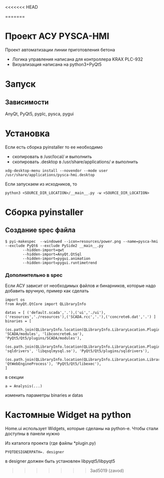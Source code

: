 <<<<<<< HEAD

=======
# Проект АСУ PYSCA-HMI 

Проект автоматизации линии приготовления бетона 

- Логика управления написана для контроллера KRAX PLC-932
- Визуализация написана на python3+PyQt5

# Запуск

## Зависимости

AnyQt, PyQt5, pyplc, pysca, pygui

# Установка

Если есть сборка pyinstaller то ее необходимо 

- скопировать в /usr/local/ и выполнить 
- скопировать .desktop в /usr/share/applications/ и выполнить

```
xdg-desktop-menu install --novendor --mode user /usr/share/applications/pysca-hmi.desktop
```

Если запускаем из исходников, то

```
python3 <SOURCE_DIR_LOCATION>/__main__.py -w <SOURCE_DIR_LOCATION>
```

# Сборка pyinstaller

## Создание spec файла

```
$ pyi-makespec  --windowed --icon=resources/power.png --name=pysca-hmi --exclude PyQt6 --exclude PySide2 __main__.py
        --hidden-import=qwt
        --hidden-import=AnyQt.QtSql
        --hidden-import=pygui.animation
        --hidden-import=pygui.runtimetrend
```
### Дополнительно в spec

Если АСУ зависит от необходимых файлов и бинарников, которые надо добавить вручную, пример как сделать

```
import os
from AnyQt.QtCore import QLibraryInfo

datas = [ ('default.scada','.'),('ui','./ui'),('resources','./resources'),('SCADA.rcc','.'),('concrete6.dat','.') ]
binaries = [
    (os.path.join(QLibraryInfo.location(QLibraryInfo.LibraryLocation.PluginsPath), 'SCADA/modules', 'libconcrete6.so'), 'PyQt5/Qt5/plugins/SCADA/modules'),
    (os.path.join(QLibraryInfo.location(QLibraryInfo.LibraryLocation.PluginsPath), 'sqldrivers', 'libqsqlmysql.so'), 'PyQt5/Qt5/plugins/sqldrivers'),
    (os.path.join(QLibraryInfo.location(QLibraryInfo.LibraryLocation.LibraryExecutablesPath), 'QtWebEngineProcess'), 'PyQt5/Qt5/libexec'),
]
```

в секции 

```
a = Analysis(...)
```

изменить параметры binaries и datas

# Кастомные Widget на python

Home.ui использует Widgets, которые сделаны на python-е. Чтобы стали доступны в панели нужно

Из каталога проекта (где файлы *plugin.py)

```
PYQTDESIGNERPATH=. designer
```

в designer должен быть установлен libpyqt5/libpyqt5 
>>>>>>> 3ad5019 (zavod)
